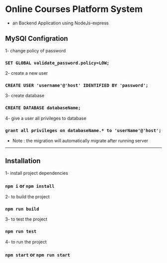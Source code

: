 # Online Courses Platform System

- an Backend Application using NodeJs-express

## MySQl Configration

1- change policy of password

### `SET GLOBAL validate_password.policy=LOW;`

2- create a new user

### `CREATE USER 'username'@'host' IDENTIFIED BY 'password';`

3- create database

### `CREATE DATABASE databaseName;`

4- give a user all privileges to database

### `grant all privileges on databaseName.* to 'userName'@'host';`

- Note :  the migration will automatically migrate after running server

---
## Installation
1- install project dependencies

### `npm i` or `npm install`

2- to build the project

### `npm run build`

3- to test the project

### `npm run test`

4- to run the project

### `npm start` or `npm run start`